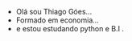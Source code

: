 - Olá sou Thiago Góes...
- Formado em economia...
- e estou estudando python e B.I .
 

<!---
thiagocgoes/thiagocgoes is a ✨ special ✨ repository because its `README.md` (this file) appears on your GitHub profile.
You can click the Preview link to take a look at your changes.
--->
